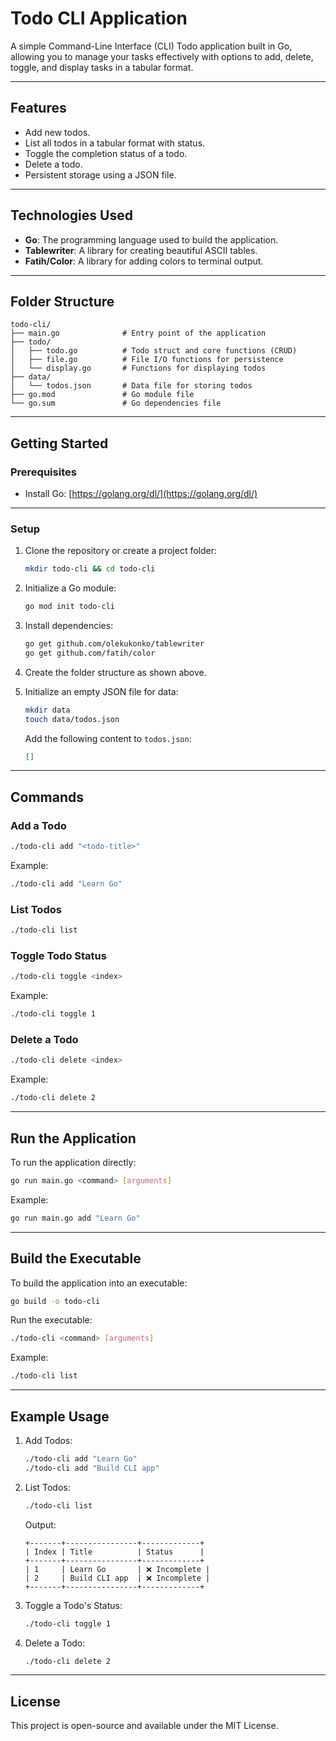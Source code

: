 # Todo CLI Application

A simple Command-Line Interface (CLI) Todo application built in Go, allowing you to manage your tasks effectively with options to add, delete, toggle, and display tasks in a tabular format.

---

## **Features**

- Add new todos.
- List all todos in a tabular format with status.
- Toggle the completion status of a todo.
- Delete a todo.
- Persistent storage using a JSON file.

---

## **Technologies Used**

- **Go**: The programming language used to build the application.
- **Tablewriter**: A library for creating beautiful ASCII tables.
- **Fatih/Color**: A library for adding colors to terminal output.

---

## **Folder Structure**

```plaintext
todo-cli/
├── main.go              # Entry point of the application
├── todo/
│   ├── todo.go          # Todo struct and core functions (CRUD)
│   ├── file.go          # File I/O functions for persistence
│   └── display.go       # Functions for displaying todos
├── data/
│   └── todos.json       # Data file for storing todos
├── go.mod               # Go module file
└── go.sum               # Go dependencies file
```

---

## **Getting Started**

### **Prerequisites**

- Install Go: [https://golang.org/dl/](https://golang.org/dl/)

---

### **Setup**

1. Clone the repository or create a project folder:
   ```bash
   mkdir todo-cli && cd todo-cli
   ```

2. Initialize a Go module:
   ```bash
   go mod init todo-cli
   ```

3. Install dependencies:
   ```bash
   go get github.com/olekukonko/tablewriter
   go get github.com/fatih/color
   ```

4. Create the folder structure as shown above.

5. Initialize an empty JSON file for data:
   ```bash
   mkdir data
   touch data/todos.json
   ```
   Add the following content to `todos.json`:
   ```json
   []
   ```

---

## **Commands**

### **Add a Todo**
```bash
./todo-cli add "<todo-title>"
```
Example:
```bash
./todo-cli add "Learn Go"
```

### **List Todos**
```bash
./todo-cli list
```

### **Toggle Todo Status**
```bash
./todo-cli toggle <index>
```
Example:
```bash
./todo-cli toggle 1
```

### **Delete a Todo**
```bash
./todo-cli delete <index>
```
Example:
```bash
./todo-cli delete 2
```

---

## **Run the Application**

To run the application directly:
```bash
go run main.go <command> [arguments]
```

Example:
```bash
go run main.go add "Learn Go"
```

---

## **Build the Executable**

To build the application into an executable:
```bash
go build -o todo-cli
```

Run the executable:
```bash
./todo-cli <command> [arguments]
```

Example:
```bash
./todo-cli list
```

---

## **Example Usage**

1. Add Todos:
   ```bash
   ./todo-cli add "Learn Go"
   ./todo-cli add "Build CLI app"
   ```

2. List Todos:
   ```bash
   ./todo-cli list
   ```
   Output:
   ```plaintext
   +-------+----------------+-------------+
   | Index | Title          | Status      |
   +-------+----------------+-------------+
   | 1     | Learn Go       | ❌ Incomplete |
   | 2     | Build CLI app  | ❌ Incomplete |
   +-------+----------------+-------------+
   ```

3. Toggle a Todo's Status:
   ```bash
   ./todo-cli toggle 1
   ```

4. Delete a Todo:
   ```bash
   ./todo-cli delete 2
   ```

---

## **License**

This project is open-source and available under the MIT License.

